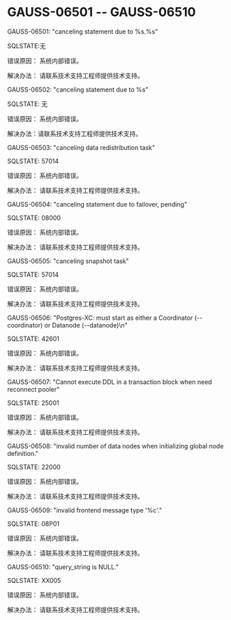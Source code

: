 # GAUSS-06501 -- GAUSS-06510

GAUSS-06501: "canceling statement due to %s.%s"

SQLSTATE:无

错误原因： 系统内部错误。

解决办法： 请联系技术支持工程师提供技术支持。

GAUSS-06502: "canceling statement due to %s"

SQLSTATE: 无

错误原因： 系统内部错误。

解决办法：请联系技术支持工程师提供技术支持。

GAUSS-06503: "canceling data redistribution task"

SQLSTATE: 57014

错误原因： 系统内部错误。

解决办法： 请联系技术支持工程师提供技术支持。

GAUSS-06504: "canceling statement due to failover, pending"

SQLSTATE: 08000

错误原因： 系统内部错误。

解决办法： 请联系技术支持工程师提供技术支持。

GAUSS-06505: "canceling snapshot task"

SQLSTATE: 57014

错误原因： 系统内部错误。

解决办法： 请联系技术支持工程师提供技术支持。

GAUSS-06506: "Postgres-XC: must start as either a Coordinator \(--coordinator\) or Datanode \(--datanode\)\\n"

SQLSTATE: 42601

错误原因： 系统内部错误。

解决办法： 请联系技术支持工程师提供技术支持。

GAUSS-06507: "Cannot execute DDL in a transaction block when need reconnect pooler"

SQLSTATE: 25001

错误原因： 系统内部错误。

解决办法： 请联系技术支持工程师提供技术支持。

GAUSS-06508: "invalid number of data nodes when initializing global node definition."

SQLSTATE: 22000

错误原因： 系统内部错误。

解决办法： 请联系技术支持工程师提供技术支持。

GAUSS-06509: "invalid frontend message type '%c'."

SQLSTATE: 08P01

错误原因： 系统内部错误。

解决办法： 请联系技术支持工程师提供技术支持。

GAUSS-06510: "query\_string is NULL."

SQLSTATE: XX005

错误原因： 系统内部错误。

解决办法： 请联系技术支持工程师提供技术支持。

